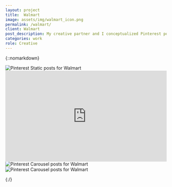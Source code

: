 ```yaml
---
layout: project
title:  Walmart
image: assets/img/walmart_icon.png
permalink: /walmart/
client: Walmart
post_description: My creative partner and I conceptualized Pinterest posts for Walmart’s Grocery Pickup & Delivery seasonal foods. These posts were primarily for summer and fall foods. We wrote the copy as a play on quote-posts that are on Pinterest. I art directed, designed, and created the posts for delivery.
categories: work
role: Creative
---
```



{::nomarkdown}
<div class="project-one-column ">
<img src="/assets/img/walmart/wmt_august_statics.png" alt="Pinterest Static posts for Walmart">
</div>

<div style="padding:56.25% 0 0 0;position:relative;"><iframe src="https://player.vimeo.com/video/356756300?autoplay=1&loop=1&color=e787ff&title=0&byline=0&portrait=0" style="position:absolute;top:0;left:0;width:100%;height:100%;" frameborder="0" allow="autoplay; fullscreen" allowfullscreen></iframe></div><script src="https://player.vimeo.com/api/player.js"></script>



<div class="project-one-column ">
<img src="/assets/img/walmart/wmt_august_veg_carousel.png" alt="Pinterest Carousel posts for Walmart">
</div>

<div class="project-one-column ">
<img src="/assets/img/walmart/wmt_august_meat_carousel.png" alt="Pinterest Carousel posts for Walmart">
</div>

{:/}
